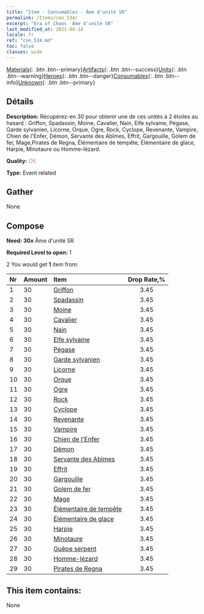 ```yaml
---
title: "Item - Consumables - Âme d'unité SR"
permalink: /Items/con_534/
excerpt: "Era of Chaos  Âme d'unité SR"
last_modified_at: 2021-04-14
locale: fr
ref: "con_534.md"
toc: false
classes: wide
---
```

 [Materials](/fr/Items/){: .btn .btn--primary}[Artifacts](/fr/Items/Artifacts/){: .btn .btn--success}[Units](/fr/Items/Units/){: .btn .btn--warning}[Heroes](/fr/Items/Heroes/){: .btn .btn--danger}[Consumables](/fr/Items/Consumables/){: .btn .btn--info}[Unknown](/fr/Items/Unknown/){: .btn .btn--primary}

## Détails
 **Description:** Récupérez-en 30 pour obtenir une de ces unités à 2 étoiles au hasard : Griffon, Spadassin, Moine, Cavalier, Nain, Elfe sylvaine, Pégase, Garde sylvanien, Licorne, Orque, Ogre, Rock, Cyclope, Revenante, Vampire, Chien de l'Enfer, Démon, Servante des Abîmes, Effrit, Gargouille, Golem de fer, Mage,Pirates de Regna, Élémentaire de tempête, Élémentaire de glace, Harpie, Minotaure ou Homme-lézard.

 **Quality:** <span style="color: #DA70D6">OK</span>

 **Type:** Event related

## Gather

  None

## Compose

 **Need: 30x** Âme d'unité SR

 **Required Level to open:** 1

 2 You would get **1** item  from:

  | Nr | Amount |     Item    | Drop Rate,% |
  |:---|:-------|:------------|:---------:|
  | 1 | 30 | [Griffon](/fr/Items/unt_192/) | 3.45 | 
  | 2 | 30 | [Spadassin](/fr/Items/unt_193/) | 3.45 | 
  | 3 | 30 | [Moine](/fr/Items/unt_194/) | 3.45 | 
  | 4 | 30 | [Cavalier ](/fr/Items/unt_195/) | 3.45 | 
  | 5 | 30 | [Nain](/fr/Items/unt_200/) | 3.45 | 
  | 6 | 30 | [Elfe sylvaine](/fr/Items/unt_201/) | 3.45 | 
  | 7 | 30 | [Pégase](/fr/Items/unt_202/) | 3.45 | 
  | 8 | 30 | [Garde sylvanien](/fr/Items/unt_203/) | 3.45 | 
  | 9 | 30 | [Licorne](/fr/Items/unt_204/) | 3.45 | 
  | 10 | 30 | [Orque](/fr/Items/unt_219/) | 3.45 | 
  | 11 | 30 | [Ogre](/fr/Items/unt_220/) | 3.45 | 
  | 12 | 30 | [Rock](/fr/Items/unt_221/) | 3.45 | 
  | 13 | 30 | [Cyclope](/fr/Items/unt_222/) | 3.45 | 
  | 14 | 30 | [Revenante](/fr/Items/unt_210/) | 3.45 | 
  | 15 | 30 | [Vampire](/fr/Items/unt_211/) | 3.45 | 
  | 16 | 30 | [Chien de l'Enfer](/fr/Items/unt_228/) | 3.45 | 
  | 17 | 30 | [Démon](/fr/Items/unt_229/) | 3.45 | 
  | 18 | 30 | [Servante des Abîmes](/fr/Items/unt_230/) | 3.45 | 
  | 19 | 30 | [Effrit](/fr/Items/unt_231/) | 3.45 | 
  | 20 | 30 | [Gargouille](/fr/Items/unt_236/) | 3.45 | 
  | 21 | 30 | [Golem de fer](/fr/Items/unt_237/) | 3.45 | 
  | 22 | 30 | [Mage](/fr/Items/unt_238/) | 3.45 | 
  | 23 | 30 | [Élémentaire de tempête](/fr/Items/unt_263/) | 3.45 | 
  | 24 | 30 | [Élémentaire de glace](/fr/Items/unt_264/) | 3.45 | 
  | 25 | 30 | [Harpie](/fr/Items/unt_245/) | 3.45 | 
  | 26 | 30 | [Minotaure](/fr/Items/unt_248/) | 3.45 | 
  | 27 | 30 | [Guêpe serpent](/fr/Items/unt_255/) | 3.45 | 
  | 28 | 30 | [Homme-lézard](/fr/Items/unt_254/) | 3.45 | 
  | 29 | 30 | [Pirates de Regna](/fr/Items/unt_273/) | 3.45 | 


## This item contains:

  None

